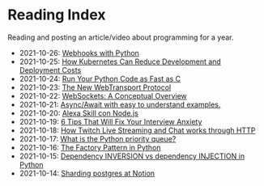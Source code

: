 # Reading Index

Reading and posting an article/video about programming for a year.


- 2021-10-26: [Webhooks with Python](https://dev.to/rahulbanerjee99/intro-to-webhooks-with-python-1ikh)
- 2021-10-25: [How Kubernetes Can Reduce Development and Deployment Costs](https://www.datasciencecentral.com/profiles/blogs/how-kubernetes-can-reduce-development-and-deployment-costs)
- 2021-10-24: [Run Your Python Code as Fast as C](https://towardsdatascience.com/run-your-python-code-as-fast-as-c-4ae49935a826)
- 2021-10-23: [The New WebTransport Protocol](https://www.youtube.com/watch?v=jvdg-jOYK5E)
- 2021-10-22: [WebSockets: A Conceptual Overview ](https://dev.to/sahuvikramp/websockets-a-conceptual-overview-41m)
- 2021-10-21: [Async/Await with easy to understand examples.](https://dev.to/nehal_mahida/asyncawait-with-easy-to-understand-examples-2221)
- 2021-10-20: [ Alexa Skill con Node.js](https://xavidop.me/alexa/2020-05-18-alexa-nodejs/)
- 2021-10-19: [6 Tips That Will Fix Your Interview Anxiety](https://dev.to/jburroughs/6-tips-that-will-fix-your-interview-anxiety-2md1)
- 2021-10-18: [How Twitch Live Streaming and Chat works through HTTP](https://www.youtube.com/watch?v=X7AQ_f-ki3s)
- 2021-10-17: [What is the Python priority queue?](https://dev.to/221910304004/what-is-the-python-priority-queue-4jdd)
- 2021-10-16: [The Factory Pattern in Python](https://www.youtube.com/watch?v=s_4ZrtQs8Do)
- 2021-10-15: [Dependency INVERSION vs dependency INJECTION in Python](https://www.youtube.com/watch?v=2ejbLVkCndI)
- 2021-10-14: [Sharding postgres at Notion](https://www.notion.so/blog/sharding-postgres-at-notion)

